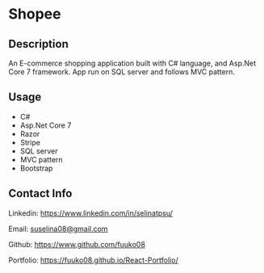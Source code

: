 ﻿# Shopee

## Description

An E-commerce shopping application built with C# language, and Asp.Net Core 7 framework. App run on SQL server and follows MVC pattern.

## Usage

* C#
* Asp.Net Core 7
* Razor
* Stripe
* SQL server
* MVC pattern
* Bootstrap

## Contact Info

Linkedin: https://www.linkedin.com/in/selinatpsu/

Email: suselina08@gmail.com

Github: https://www.github.com/fuuko08

Portfolio: https://fuuko08.github.io/React-Portfolio/
